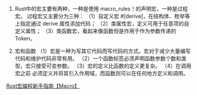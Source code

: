 1. Rust中的宏主要有两种，一种是使用 macro_rules！的声明宏，一种是过程宏。
过程宏又主要分为三种：
（1）自定义宏 #[derive]，在结构体、枚举等上指定通过 derive 属性添加代码；
（2）类属性宏，定义可用于任意项的自定义属性；
（3）类函数宏，看起来像函数但是作用于作为参数传递的 Token。

2. 宏和函数
（1）宏是一种为写其它代码而写代码的方式。宏对于减少大量编写代码和维护代码非常有用。
（2）一个函数标签必须声明函数参数个数和类型，宏只接受可变参数。
（3）宏的定义比函数的定义更复杂。
（4）在调用宏之前 必须定义并将其引入作用域，而函数则可以在任何地方定义和调用。

[Rust宏编程新手指南【Macro】](http://blog.hubwiz.com/2020/01/30/rust-macro/)